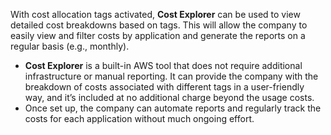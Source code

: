 With cost allocation tags activated, **Cost Explorer** can be used to view detailed cost breakdowns based on tags. This will allow the company to easily view and filter costs by application and generate the reports on a regular basis (e.g., monthly).

- **Cost Explorer** is a built-in AWS tool that does not require additional infrastructure or manual reporting. It can provide the company with the breakdown of costs associated with different tags in a user-friendly way, and it’s included at no additional charge beyond the usage costs.
- Once set up, the company can automate reports and regularly track the costs for each application without much ongoing effort.